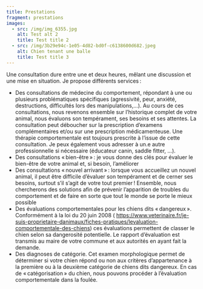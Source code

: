 ```yaml
---
title: Prestations
fragment: prestations
images:
  - src: /img/img_6355.jpg
    alt: Test alt 2
    title: Test title 2
  - src: /img/3b29e94c-1e05-4d82-bd0f-c6138600d682.jpeg
    alt: Chien tenant une balle
    title: Test title 3
---
```

Une consultation dure entre une et deux heures, mêlant une discussion et une mise en situation. Je propose différents services :

* Des consultations de médecine du comportement, répondant à une ou plusieurs problématiques spécifiques (agressivité, peur, anxiété, destructions, difficultés lors des manipulations,...). Au cours de ces consultations, nous revenons ensemble sur l’historique complet de votre animal, nous évaluons son tempérament, ses besoins et ses attentes. La consultation peut déboucher sur la prescription d’examens complémentaires et/ou sur une prescription médicamenteuse. Une thérapie comportementale est toujours prescrite à l’issue de cette consultation. Je peux également vous adresser à un.e autre professionnelle si nécessaire (éducateur canin, saddle fitter, …).
* Des consultations « bien-être » : je vous donne des clés pour évaluer le bien-être de votre animal et, si besoin, l’améliorer
* Des consultations « nouvel arrivant » : lorsque vous accueillez un nouvel animal, il peut être difficile d’évaluer son tempérament et de cerner ses besoins, surtout s’il s’agit de votre tout premier ! Ensemble, nous chercherons des solutions afin de prévenir l’apparition de troubles du comportement et de faire en sorte que tout le monde se porte le mieux possible
* Des évaluations comportementales pour les chiens dits « dangereux ». Conformément à la loi du 20 juin 2008 ( https://www.veterinaire.fr/je-suis-proprietaire-danimaux/fiches-pratiques/levaluation-comportementale-des-chiens) ces évaluations permettent de classer le chien selon sa dangerosité potentielle. Le rapport d’évaluation est transmis au maire de votre commune et aux autorités en ayant fait la demande.
* Des diagnoses de catégorie. Cet examen morphologique permet de déterminer si votre chien répond ou non aux critères d’appartenance à la première ou à la deuxième catégorie de chiens dits dangereux. En cas de « catégorisation » du chien, nous pouvons procéder à l’évaluation comportementale dans la foulée.